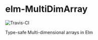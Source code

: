 # elm-MultiDimArray

![Travis-CI](http://travis-ci.org/JoeyEremondi/elm-MultiDimArray.svg)

Type-safe Multi-dimensional arrays in Elm
